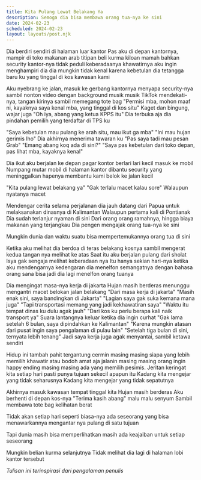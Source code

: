 ```yaml
---
title: Kita Pulang Lewat Belakang Ya
description: Semoga dia bisa membawa orang tua-nya ke sini
date: 2024-02-23
scheduled: 2024-02-23
layout: layouts/post.njk
---
```


Dia berdiri sendiri di halaman luar kantor
Pas aku di depan kantornya, mampir di toko makanan arab
titipan beli kurma kiloan mamah
bahkan security kantor-nya tidak peduli keberadaanya
khawatirnya aku ingin menghampiri dia
dia mungkin tidak kenal
karena kebetulan dia tetangga baru ku
yang tinggal di kos kawasan kami

Aku nyebrang ke jalan, masuk ke gerbang kantornya
menyapa security-nya sambil nonton video dengan
background musik musik TikTok
mendekati-nya, tangan kirinya sambil memegang tote bag
"Permisi mba, mohon maaf ni, kayaknya saya kenal mba, yang tinggal di kos situ"
Kaget dan bingung, wajar juga
"Oh iya, abang yang ketua KPPS itu" Dia terbuka aja
dia pindahan pemilih yang terdaftar di TPS ku

"Saya kebetulan mau pulang ke arah situ, mau ikut ga mba"
"Ini mau hujan gerimis lho"
Dia akhirnya menerima tawaran ku "Pas saya tadi mau pesan Grab"
"Emang abang koq ada di sini?"
"Saya pas kebetulan dari toko depan, pas lihat mba, kayaknya kenal"

Dia ikut aku berjalan ke depan pagar kontor
berlari lari kecil masuk ke mobil
Numpang mutar mobil di halaman kantor
dibantu security yang meninggalkan hapenya
membantu kami belok ke jalan kecil

"Kita pulang lewat belakang ya"
"Gak terlalu macet kalau sore"
Walaupun nyatanya macet

Mendengar cerita selama perjalanan
dia jauh datang dari Papua
untuk melaksanakan dinasnya di Kalimantan
Walaupun pertama kali di Pontianak
Dia sudah terlanjur nyaman di sini
Dari orang orang ramahnya, hingga biaya makanan yang terjangkau
Dia pengen mengajak orang tua-nya ke sini

Mungkin dunia dan waktu suatu bisa mempertemukannya orang tua
di sini

Ketika aku melihat dia berdoa di teras belakang kosnya
sambil mengerat kedua tangan nya melihat ke atas
Saat itu aku berjalan pulang dari sholat Isya gak sengaja melihat keberadaan nya
Itu hanya sekian hari-nya
ketika aku mendengarnya kedengaran dia menelfon semangatnya
dengan bahasa orang sana
bisa jadi dia lagi menelfon orang tuanya

Dia mengingat masa-nya kerja di jakarta
Hujan masih berderas
menunggu mengantri macet belokan jalan belakang
"Dari masa kerja di jakarta"
"Masih enak sini, saya bandingkan di Jakarta"
"Lagian saya gak suka kemana mana juga"
"Tapi transportasi memang yang jadi kekhawatiran saya"
"Waktu itu tempat dinas ku dulu agak jauh"
"Dari kos ku perlu berapa kali naik transport ya"
Suara lantangnya keluar ketika dia ingin curhat
"Gak lama setelah 6 bulan, saya dipindahkan ke Kalimantan"
"Karena mungkin atasan dari pusat ingin saya pengalaman di pulau lain"
"Setelah tiga bulan di sini, ternyata lebih tenang"
Jadi saya kerja juga agak menyantai, sambil ketawa sendiri

Hidup ini tambah pahit
tergantung cermin masing masing
siapa yang lebih memilih khawatir
atau bodoh amat aja jalanin
masing masing orang ingin happy ending
masing masing ada yang memilih pesimis.
Jeritan keringat kita setiap hari pasti
punya tujuan sekecil apapun itu
Kadang kita mengejar yang tidak seharusnya
Kadang kita mengejar yang tidak sepatutnya

Akhirnya masuk kawasan tempat tinggal kita
Hujan masih berderas
Aku berhenti di depan kos-nya
"Terima kasih abang" malu malu senyum
Sambil membawa tote bag kelihatan berat

Tidak akan setiap hari seperti biasa-nya
ada seseorang yang bisa menawarkannya
mengantar nya pulang
di satu tujuan

Tapi dunia masih bisa memperlihatkan
masih ada keajaiban
untuk setiap seseorang

Mungkin belian kurma selanjutnya
Tidak melihat dia lagi di halaman lobi kantor
tersebut

*Tulisan ini terinspirasi dari pengalaman penulis*


